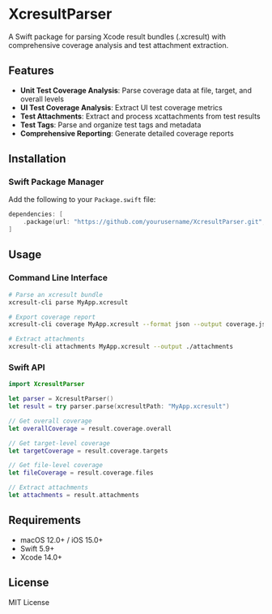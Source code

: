 # XcresultParser

A Swift package for parsing Xcode result bundles (.xcresult) with comprehensive coverage analysis and test attachment extraction.

## Features

- **Unit Test Coverage Analysis**: Parse coverage data at file, target, and overall levels
- **UI Test Coverage Analysis**: Extract UI test coverage metrics  
- **Test Attachments**: Extract and process xcattachments from test results
- **Test Tags**: Parse and organize test tags and metadata
- **Comprehensive Reporting**: Generate detailed coverage reports

## Installation

### Swift Package Manager

Add the following to your `Package.swift` file:

```swift
dependencies: [
    .package(url: "https://github.com/yourusername/XcresultParser.git", from: "1.0.0")
]
```

## Usage

### Command Line Interface

```bash
# Parse an xcresult bundle
xcresult-cli parse MyApp.xcresult

# Export coverage report
xcresult-cli coverage MyApp.xcresult --format json --output coverage.json

# Extract attachments
xcresult-cli attachments MyApp.xcresult --output ./attachments
```

### Swift API

```swift
import XcresultParser

let parser = XcresultParser()
let result = try parser.parse(xcresultPath: "MyApp.xcresult")

// Get overall coverage
let overallCoverage = result.coverage.overall

// Get target-level coverage
let targetCoverage = result.coverage.targets

// Get file-level coverage
let fileCoverage = result.coverage.files

// Extract attachments
let attachments = result.attachments
```

## Requirements

- macOS 12.0+ / iOS 15.0+
- Swift 5.9+
- Xcode 14.0+

## License

MIT License
